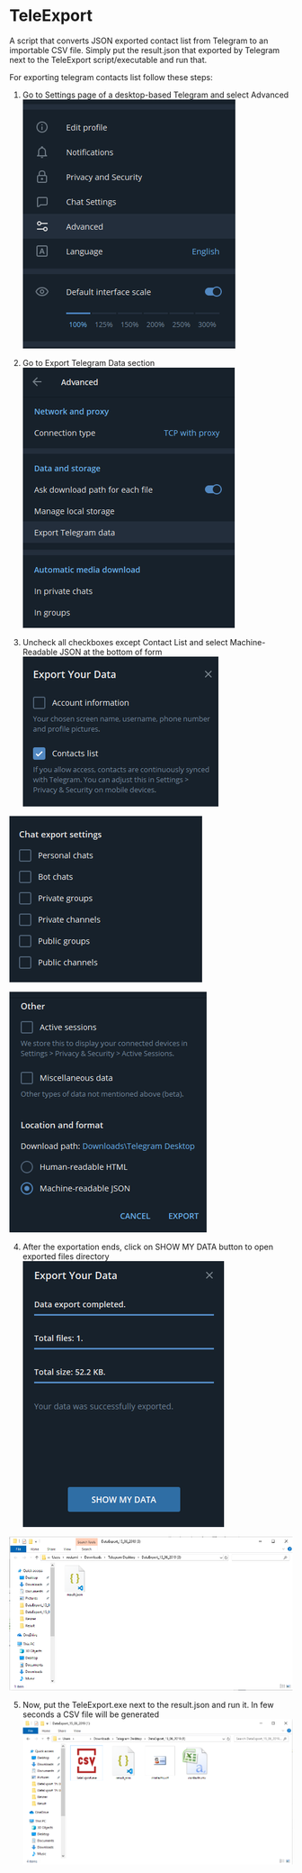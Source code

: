 # TeleExport
A script that converts JSON exported contact list from Telegram to an importable CSV file. Simply put the result.json that exported by Telegram next to the TeleExport script/executable and run that.

For exporting telegram contacts list follow these steps:

  1. Go to Settings page of a desktop-based Telegram and select Advanced
  ![alt text](https://github.com/GlassesPi/TeleExport/blob/master/1st-step.png)
  
  2. Go to Export Telegram Data section
  ![alt text](https://github.com/GlassesPi/TeleExport/blob/master/2nd-step.png)
  
  3. Uncheck all checkboxes except Contact List and select Machine-Readable JSON at the bottom of form
  ![alt text](https://github.com/GlassesPi/TeleExport/blob/master/3rd-step.png)
  
  ![alt text](https://github.com/GlassesPi/TeleExport/blob/master/4th-step.png)
  
  ![alt text](https://github.com/GlassesPi/TeleExport/blob/master/5th-step.png)

  4. After the exportation ends, click on SHOW MY DATA button to open exported files directory
  ![alt text](https://github.com/GlassesPi/TeleExport/blob/master/6th-step.png)
  
  ![alt text](https://github.com/GlassesPi/TeleExport/blob/master/7th-step.png)
  
  5. Now, put the TeleExport.exe next to the result.json and run it. In few seconds a CSV file will be generated
  ![alt text](https://github.com/GlassesPi/TeleExport/blob/master/8th-step.png)
